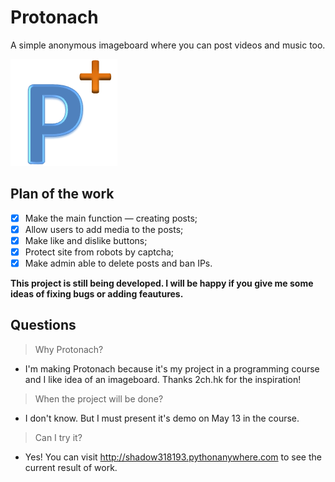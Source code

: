 # Protonach
A simple anonymous imageboard where you can post videos and music too.

![Logo](/static/media/favicon.png)
## Plan of the work
- [x] Make the main function — creating posts;
- [x] Allow users to add media to the posts;
- [x] Make like and dislike buttons;
- [x] Protect site from robots by captcha;
- [x] Make admin able to delete posts and ban IPs.

**This project is still being developed. I will be happy if you give me some ideas of fixing bugs or adding feautures.**
## Questions
>Why Protonach?

- I'm making Protonach because it's my project in a programming course and I like idea of an imageboard. Thanks 2ch.hk for the inspiration!
>When the project will be done?

- I don't know. But I must present it's demo on May 13 in the course.
>Can I try it?

- Yes! You can visit http://shadow318193.pythonanywhere.com to see the current result of work.
